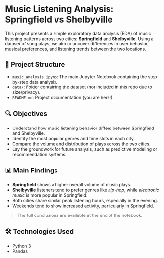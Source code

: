 # Music Listening Analysis: Springfield vs Shelbyville

This project presents a simple exploratory data analysis (EDA) of music listening patterns across two cities: **Springfield** and **Shelbyville**. Using a dataset of song plays, we aim to uncover differences in user behavior, musical preferences, and listening trends between the two locations.

## 📁 Project Structure

- `music_analysis.ipynb`: The main Jupyter Notebook containing the step-by-step data analysis.
- `data/`: Folder containing the dataset (not included in this repo due to size/privacy).
- `README.md`: Project documentation (you are here!).

## 🔍 Objectives

- Understand how music listening behavior differs between Springfield and Shelbyville.
- Identify the most popular genres and time slots in each city.
- Compare the volume and distribution of plays across the two cities.
- Lay the groundwork for future analysis, such as predictive modeling or recommendation systems.

## 📊 Main Findings

- **Springfield** shows a higher overall volume of music plays.
- **Shelbyville** listeners tend to prefer genres like *hip-hop*, while *electronic music* is more popular in Springfield.
- Both cities share similar peak listening hours, especially in the evening.
- Weekends tend to show increased activity, particularly in Springfield.

> The full conclusions are available at the end of the notebook.

## 🛠️ Technologies Used

- Python 3
- Pandas
